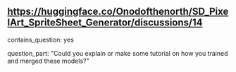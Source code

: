 ## https://huggingface.co/Onodofthenorth/SD_PixelArt_SpriteSheet_Generator/discussions/14

contains_question: yes

question_part: "Could you explain or make some tutorial on how you trained and merged these models?"